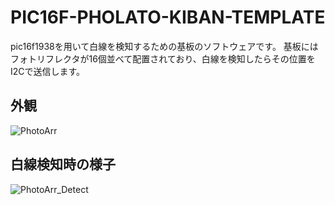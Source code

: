 # PIC16F-PHOLATO-KIBAN-TEMPLATE
pic16f1938を用いて白線を検知するための基板のソフトウェアです。
基板にはフォトリフレクタが16個並べて配置されており、白線を検知したらその位置をI2Cで送信します。

## 外観

![PhotoArr](https://github.com/UnknownSP/PIC16F-PHOLATO-KIBAN-TEMPLATE/assets/39638661/2ac114c0-b493-4bf1-83db-050cccc0acc7)

## 白線検知時の様子

![PhotoArr_Detect](https://github.com/UnknownSP/PIC16F-PHOLATO-KIBAN-TEMPLATE/assets/39638661/28d76623-c810-4a96-9ee8-6515f02dd4c1)
